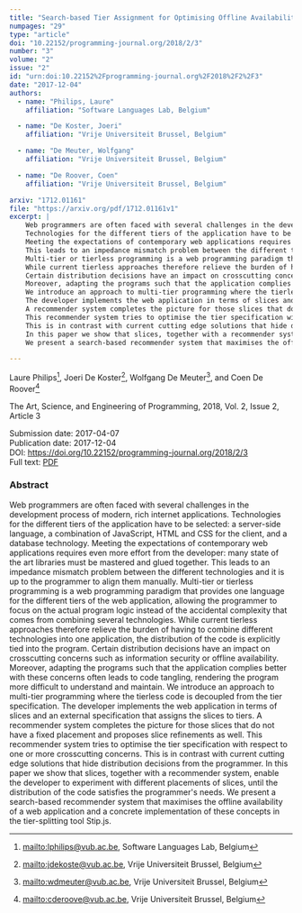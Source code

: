 ```yaml
---
title: "Search-based Tier Assignment for Optimising Offline Availability in Multi-tier Web Applications"
numpages: "29"
type: "article"
doi: "10.22152/programming-journal.org/2018/2/3"
number: "3"
volume: "2"
issue: "2"
id: "urn:doi:10.22152%2Fprogramming-journal.org%2F2018%2F2%2F3"
date: "2017-12-04"
authors: 
  - name: "Philips, Laure"
    affiliation: "Software Languages Lab, Belgium"

  - name: "De Koster, Joeri"
    affiliation: "Vrije Universiteit Brussel, Belgium"

  - name: "De Meuter, Wolfgang"
    affiliation: "Vrije Universiteit Brussel, Belgium"

  - name: "De Roover, Coen"
    affiliation: "Vrije Universiteit Brussel, Belgium"

arxiv: "1712.01161"
file: "https://arxiv.org/pdf/1712.01161v1"
excerpt: |
    Web programmers are often faced with several challenges in the development process of modern, rich internet applications.
    Technologies for the different tiers of the application have to be selected: a server-side language, a combination of JavaScript, HTML and CSS for the client, and a database technology. 
    Meeting the expectations of contemporary web applications requires even more effort from the developer: many state of the art libraries must be mastered and glued together.
    This leads to an impedance mismatch problem between the different technologies and it is up to the programmer to align them manually.
    Multi-tier or tierless programming is a web programming paradigm that provides one language for the different tiers of the web application, allowing the programmer to focus on the actual program logic instead of the accidental complexity that comes from combining several technologies.
    While current tierless approaches therefore relieve the burden of having to combine different technologies into one application, the distribution of the code is explicitly tied into the program.
    Certain distribution decisions have an impact on crosscutting concerns such as information security or offline availability.
    Moreover, adapting the programs such that the application complies better with these concerns often leads to code tangling, rendering the program more difficult to understand and maintain.
    We introduce an approach to multi-tier programming where the tierless code is decoupled from the tier specification.
    The developer implements the web application in terms of slices and an external specification that assigns the slices to tiers.
    A recommender system completes the picture for those slices that do not have a fixed placement and proposes slice refinements as well.
    This recommender system tries to optimise the tier specification with respect to one or more crosscutting concerns.
    This is in contrast with current cutting edge solutions that hide distribution decisions from the programmer. 
    In this paper we show that slices, together with a recommender system, enable the developer to experiment with different placements of slices, until the distribution of the code satisfies the programmer's needs. 
    We present a search-based recommender system that maximises the offline availability of a web application and a concrete implementation of these concepts in the tier-splitting tool Stip.js.

---
```

Laure Philips[^1], Joeri De Koster[^2], Wolfgang De Meuter[^3], and Coen De Roover[^4]

The Art, Science, and Engineering of Programming, 2018, Vol. 2, Issue 2, Article 3

Submission date: 2017-04-07  
Publication date: 2017-12-04  
DOI: <https://doi.org/10.22152/programming-journal.org/2018/2/3>  
Full text: [PDF](https://arxiv.org/pdf/1712.01161v1)  


### Abstract
Web programmers are often faced with several challenges in the development process of modern, rich internet applications.
Technologies for the different tiers of the application have to be selected: a server-side language, a combination of JavaScript, HTML and CSS for the client, and a database technology. 
Meeting the expectations of contemporary web applications requires even more effort from the developer: many state of the art libraries must be mastered and glued together.
This leads to an impedance mismatch problem between the different technologies and it is up to the programmer to align them manually.
Multi-tier or tierless programming is a web programming paradigm that provides one language for the different tiers of the web application, allowing the programmer to focus on the actual program logic instead of the accidental complexity that comes from combining several technologies.
While current tierless approaches therefore relieve the burden of having to combine different technologies into one application, the distribution of the code is explicitly tied into the program.
Certain distribution decisions have an impact on crosscutting concerns such as information security or offline availability.
Moreover, adapting the programs such that the application complies better with these concerns often leads to code tangling, rendering the program more difficult to understand and maintain.
We introduce an approach to multi-tier programming where the tierless code is decoupled from the tier specification.
The developer implements the web application in terms of slices and an external specification that assigns the slices to tiers.
A recommender system completes the picture for those slices that do not have a fixed placement and proposes slice refinements as well.
This recommender system tries to optimise the tier specification with respect to one or more crosscutting concerns.
This is in contrast with current cutting edge solutions that hide distribution decisions from the programmer. 
In this paper we show that slices, together with a recommender system, enable the developer to experiment with different placements of slices, until the distribution of the code satisfies the programmer's needs. 
We present a search-based recommender system that maximises the offline availability of a web application and a concrete implementation of these concepts in the tier-splitting tool Stip.js.


[^1]: <mailto:lphilips@vub.ac.be>, Software Languages Lab, Belgium
[^2]: <mailto:jdekoste@vub.ac.be>, Vrije Universiteit Brussel, Belgium
[^3]: <mailto:wdmeuter@vub.ac.be>, Vrije Universiteit Brussel, Belgium
[^4]: <mailto:cderoove@vub.ac.be>, Vrije Universiteit Brussel, Belgium
